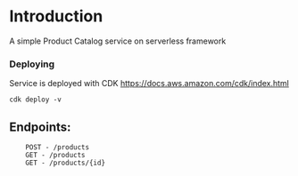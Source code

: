 # Introduction #

A simple Product Catalog service on serverless framework 

### Deploying
Service is deployed with CDK https://docs.aws.amazon.com/cdk/index.html

```
cdk deploy -v
```

## Endpoints:
```
    POST - /products
    GET - /products
    GET - /products/{id}
```
